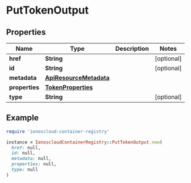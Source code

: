 # PutTokenOutput

## Properties

| Name | Type | Description | Notes |
| ---- | ---- | ----------- | ----- |
| **href** | **String** |  | [optional] |
| **id** | **String** |  | [optional] |
| **metadata** | [**ApiResourceMetadata**](ApiResourceMetadata.md) |  |  |
| **properties** | [**TokenProperties**](TokenProperties.md) |  |  |
| **type** | **String** |  | [optional] |

## Example

```ruby
require 'ionoscloud-container-registry'

instance = IonoscloudContainerRegistry::PutTokenOutput.new(
  href: null,
  id: null,
  metadata: null,
  properties: null,
  type: null
)
```

